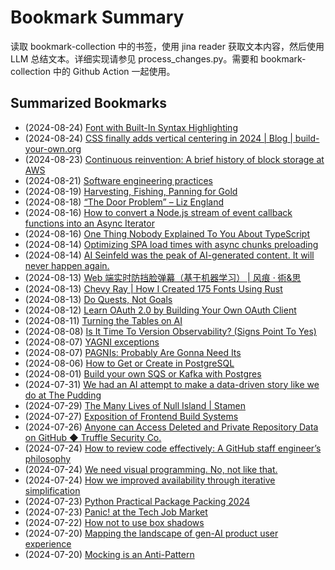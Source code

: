 # Bookmark Summary 
读取 bookmark-collection 中的书签，使用 jina reader 获取文本内容，然后使用 LLM 总结文本。详细实现请参见 process_changes.py。需要和 bookmark-collection 中的 Github Action 一起使用。
    
## Summarized Bookmarks
- (2024-08-24) [Font with Built-In Syntax Highlighting](202408/2024-08-24-font-with-built-in-syntax-highlighting.md)
- (2024-08-24) [CSS finally adds vertical centering in 2024 | Blog | build-your-own.org](202408/2024-08-24-css-finally-adds-vertical-centering-in-2024-|-blog-|-build-your-own.org.md)
- (2024-08-23) [Continuous reinvention: A brief history of block storage at AWS](202408/2024-08-24-continuous-reinvention:-a-brief-history-of-block-storage-at-aws.md)
- (2024-08-21) [Software engineering practices](202408/2024-08-24-software-engineering-practices.md)
- (2024-08-19) [Harvesting, Fishing, Panning for Gold](202408/2024-08-24-harvesting,-fishing,-panning-for-gold.md)
- (2024-08-18) [“The Door Problem” – Liz England](202408/2024-08-24-“the-door-problem”-–-liz-england.md)
- (2024-08-16) [How to convert a Node.js stream of event callback functions into an Async Iterator](202408/2024-08-24-how-to-convert-a-node.js-stream-of-event-callback-functions-into-an-async-iterator.md)
- (2024-08-16) [One Thing Nobody Explained To You About TypeScript](202408/2024-08-24-one-thing-nobody-explained-to-you-about-typescript.md)
- (2024-08-14) [Optimizing SPA load times with async chunks preloading](202408/2024-08-24-optimizing-spa-load-times-with-async-chunks-preloading.md)
- (2024-08-14) [AI Seinfeld was the peak of AI-generated content. It will never happen again.](202408/2024-08-24-ai-seinfeld-was-the-peak-of-ai-generated-content.-it-will-never-happen-again..md)
- (2024-08-13) [Web 端实时防挡脸弹幕（基于机器学习） | 风痕 · 術&思](202408/2024-08-24-web-端实时防挡脸弹幕（基于机器学习）-|-风痕-·-術&思.md)
- (2024-08-13) [Chevy Ray | How I Created 175 Fonts Using Rust](202408/2024-08-24-chevy-ray-|-how-i-created-175-fonts-using-rust.md)
- (2024-08-13) [Do Quests, Not Goals](202408/2024-08-24-do-quests,-not-goals.md)
- (2024-08-12) [Learn OAuth 2.0 by Building Your Own OAuth Client](202408/2024-08-24-learn-oauth-2.0-by-building-your-own-oauth-client.md)
- (2024-08-11) [Turning the Tables on AI](202408/2024-08-24-turning-the-tables-on-ai.md)
- (2024-08-08) [Is It Time To Version Observability? (Signs Point To Yes)](202408/2024-08-24-is-it-time-to-version-observability?-(signs-point-to-yes).md)
- (2024-08-07) [YAGNI exceptions](202408/2024-08-24-yagni-exceptions.md)
- (2024-08-07) [PAGNIs: Probably Are Gonna Need Its](202408/2024-08-24-pagnis:-probably-are-gonna-need-its.md)
- (2024-08-06) [How to Get or Create in PostgreSQL](202408/2024-08-24-how-to-get-or-create-in-postgresql.md)
- (2024-08-01) [Build your own SQS or Kafka with Postgres](202408/2024-08-24-build-your-own-sqs-or-kafka-with-postgres.md)
- (2024-07-31) [We had an AI attempt to make a data-driven story like we do at The Pudding](202408/2024-08-24-we-had-an-ai-attempt-to-make-a-data-driven-story-like-we-do-at-the-pudding.md)
- (2024-07-29) [The Many Lives of Null Island | Stamen](202408/2024-08-24-the-many-lives-of-null-island-|-stamen.md)
- (2024-07-27) [Exposition of Frontend Build Systems](202408/2024-08-24-exposition-of-frontend-build-systems.md)
- (2024-07-26) [Anyone can Access Deleted and Private Repository Data on GitHub ◆ Truffle Security Co.](202408/2024-08-24-anyone-can-access-deleted-and-private-repository-data-on-github-◆-truffle-security-co..md)
- (2024-07-24) [How to review code effectively: A GitHub staff engineer’s philosophy](202408/2024-08-24-how-to-review-code-effectively:-a-github-staff-engineer’s-philosophy.md)
- (2024-07-24) [We need visual programming. No, not like that.](202408/2024-08-24-we-need-visual-programming.-no,-not-like-that..md)
- (2024-07-24) [How we improved availability through iterative simplification](202408/2024-08-24-how-we-improved-availability-through-iterative-simplification.md)
- (2024-07-23) [Python Practical Package Packing 2024](202408/2024-08-24-python-practical-package-packing-2024.md)
- (2024-07-23) [Panic! at the Tech Job Market](202408/2024-08-24-panic!-at-the-tech-job-market.md)
- (2024-07-22) [How not to use box shadows](202408/2024-08-24-how-not-to-use-box-shadows.md)
- (2024-07-20) [Mapping the landscape of gen-AI product user experience](202408/2024-08-24-mapping-the-landscape-of-gen-ai-product-user-experience.md)
- (2024-07-20) [Mocking is an Anti-Pattern](202408/2024-08-24-mocking-is-an-anti-pattern.md)

